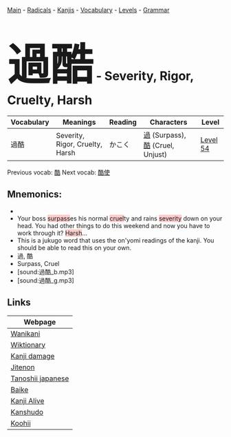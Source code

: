 <style> bigfont {font-size: 100px}</style>
[Main](../README.md) -
[Radicals](../radicals.md) -
[Kanjis](../kanjis.md) -
[Vocabulary](../vocabulary.md) -
[Levels](../levels.md) -
[Grammar](../grammar.md)
# <bigfont> 過酷</bigfont> - Severity, Rigor, Cruelty, Harsh 

| Vocabulary | Meanings | Reading | Characters | Level |
| --- | --- | --- | --- | --- |
| 過酷 | Severity, Rigor, Cruelty, Harsh | かこく |  [過](../kanjis/過.md) (Surpass), [酷](../kanjis/酷.md) (Cruel, Unjust) | [Level 54](../levels/wk_level54.md) |

Previous vocab: [酷](酷.md) Next vocab: [酷使](酷使.md) 

## Mnemonics:

* 
* Your boss <span style="background-color:#ffcccb"> surpass</span>es his normal <span style="background-color:#ffcccb"> cruel</span>ty and rains <span style="background-color:#ffcccb"> severity</span> down on your head. You had other things to do this weekend and now you have to work through it? <span style="background-color:#ffcccb"> Harsh</span>...
* This is a jukugo word that uses the on'yomi readings of the kanji. You should be able to read this on your own.
* 過, 酷
* Surpass, Cruel
* [sound:過酷_b.mp3]
* [sound:過酷_g.mp3]


## Links 

| Webpage |
| --- |
| [Wanikani          ](https://www.wanikani.com/kanji/過酷) |
| [Wiktionary        ](https://en.wiktionary.org/wiki/過酷) |
| [Kanji damage      ](http://www.kanjidamage.com/kanji/search?utf8=✓&q=過酷) |
| [Jitenon           ](https://jitenon.com/kanji/過酷) |
| [Tanoshii japanese ](https://www.tanoshiijapanese.com/dictionary/kanji.cfm?k=過酷) |
| [Baike             ](https://baike.baidu.com/item/過酷) |
| [Kanji Alive       ](https://app.kanjialive.com/過酷) |
| [Kanshudo          ](https://www.kanshudo.com/searchmn?q=過酷) |
| [Koohii            ](https://kanji.koohii.com/study/kanji/過酷) |
